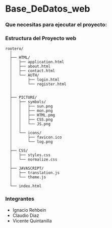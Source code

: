 # Base_DeDatos_web

### Que necesitas para ejecutar el proyecto:



### Estructura del Proyecto web

```plaintext
rootero/
  │
  ├── HTML/
  │   ├── application.html
  │   ├── about.html
  │   ├── contact.html
  │   └── AUTH/ 
  │       ├── login.html
  │       └── register.html
  │
  │
  ├── PICTURE/
  │   ├── symbols/
  │   │   ├── sun.png
  │   │   ├── mon.png
  │   │   ├── HTML.pmg
  │   │   ├── CSS.png
  │   │   └── JS.png
  │   │
  │   └── icons/
  │       ├── favicon.ico
  │       └── log.png
  │
  ├── CSS/
  │   ├── styles.css
  │   └── normalize.css
  │
  ├── JAVASCRIPT/
  │   ├── translation.js
  │   └── theme.js
  │
  └── index.html
```

### Integrantes
* Ignacio Rehbein
* Claudio Diaz
* Vicente Quintanilla
